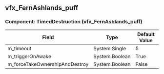 ## vfx_FernAshlands_puff

### Component: TimedDestruction (vfx_FernAshlands_puff)

|Field|Type|Default Value|
|-----|----|-------------|
|m_timeout|System.Single|5|
|m_triggerOnAwake|System.Boolean|True|
|m_forceTakeOwnershipAndDestroy|System.Boolean|False|

